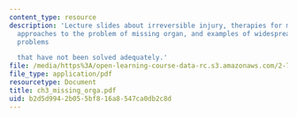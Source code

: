 ```yaml
---
content_type: resource
description: 'Lecture slides about irreversible injury, therapies for missing organs,
  approaches to the problem of missing organ, and examples of widespread clinical
  problems

  that have not been solved adequately.'
file: /media/https%3A/open-learning-course-data-rc.s3.amazonaws.com/2-782j-design-of-medical-devices-and-implants-spring-2006/b2d5d9942b055bf816a8547ca0db2c8d_ch3_missing_orga.pdf
file_type: application/pdf
resourcetype: Document
title: ch3_missing_orga.pdf
uid: b2d5d994-2b05-5bf8-16a8-547ca0db2c8d
---
```

